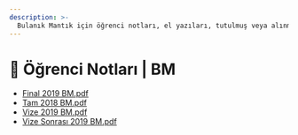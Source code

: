 ```yaml
---
description: >-
  Bulanık Mantık için öğrenci notları, el yazıları, tutulmuş veya alınmış notlar
---
```


# 📕 Öğrenci Notları \| BM

<!--YPackage.YGitbookIntegration-tarafından-otomatik-oluşturulmuştur-->

- [Final 2019 BM.pdf](Final%202019%20BM.pdf)
- [Tam 2018 BM.pdf](Tam%202018%20BM.pdf)
- [Vize 2019 BM.pdf](Vize%202019%20BM.pdf)
- [Vize Sonrası 2019 BM.pdf](Vize%20Sonras%C4%B1%202019%20BM.pdf)

<!--YPackage.YGitbookIntegration-tarafından-otomatik-oluşturulmuştur-->

